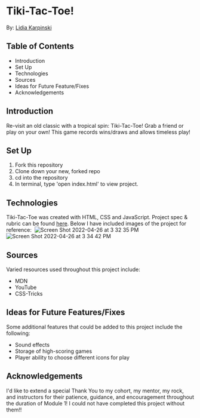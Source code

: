 # Tiki-Tac-Toe!
By: [Lidia Karpinski](www.linkedin.com/in/lidia-karpinski)

## Table of Contents
* Introduction
* Set Up
* Technologies
* Sources
* Ideas for Future Feature/Fixes
* Acknowledgements

## Introduction
Re-visit an old classic with a tropical spin: Tiki-Tac-Toe! Grab a friend or play on your own! This game records wins/draws and allows timeless play! 

## Set Up
1. Fork this repository
2. Clone down your new, forked repo
3. cd into the repository
4. In terminal, type 'open index.html' to view project.

## Technologies
Tiki-Tac-Toe was created with HTML, CSS and JavaScript. 
Project spec & rubric can be found [here](https://frontend.turing.edu/projects/module-1/tic-tac-toe-solo-v2.html). Below I have included images of the project for reference: 
![Screen Shot 2022-04-26 at 3 32 35 PM](https://user-images.githubusercontent.com/99596577/165380133-340bff05-7606-4d70-8493-79c518333f4b.png)
![Screen Shot 2022-04-26 at 3 34 42 PM](https://user-images.githubusercontent.com/99596577/165380193-ee0d0559-0a1c-4c74-8796-c596bb87320c.png)

## Sources
Varied resources used throughout this project include:
* MDN
* YouTube
* CSS-Tricks

## Ideas for Future Features/Fixes
Some additional features that could be added to this project include the following:
* Sound effects 
* Storage of high-scoring games
* Player ability to choose different icons for play

## Acknowledgements
I'd like to extend a special Thank You to my cohort, my mentor, my rock, and instructors for their patience, guidance, and encouragement
throughout the duration of Module 1! I could not have completed this project without them!!
